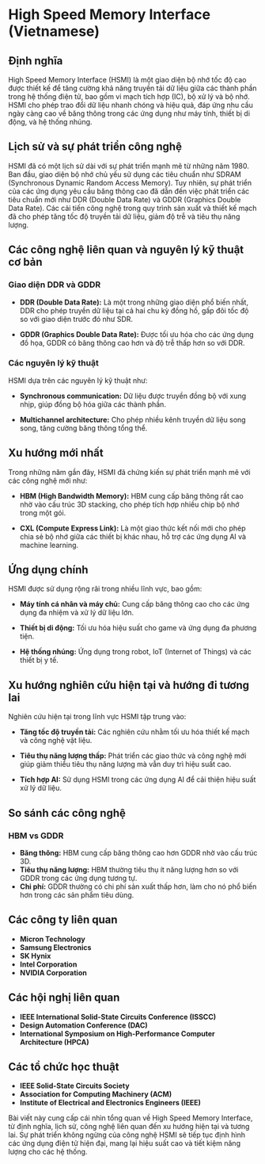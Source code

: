 # High Speed Memory Interface (Vietnamese)

## Định nghĩa

High Speed Memory Interface (HSMI) là một giao diện bộ nhớ tốc độ cao được thiết kế để tăng cường khả năng truyền tải dữ liệu giữa các thành phần trong hệ thống điện tử, bao gồm vi mạch tích hợp (IC), bộ xử lý và bộ nhớ. HSMI cho phép trao đổi dữ liệu nhanh chóng và hiệu quả, đáp ứng nhu cầu ngày càng cao về băng thông trong các ứng dụng như máy tính, thiết bị di động, và hệ thống nhúng.

## Lịch sử và sự phát triển công nghệ

HSMI đã có một lịch sử dài với sự phát triển mạnh mẽ từ những năm 1980. Ban đầu, giao diện bộ nhớ chủ yếu sử dụng các tiêu chuẩn như SDRAM (Synchronous Dynamic Random Access Memory). Tuy nhiên, sự phát triển của các ứng dụng yêu cầu băng thông cao đã dẫn đến việc phát triển các tiêu chuẩn mới như DDR (Double Data Rate) và GDDR (Graphics Double Data Rate). Các cải tiến công nghệ trong quy trình sản xuất và thiết kế mạch đã cho phép tăng tốc độ truyền tải dữ liệu, giảm độ trễ và tiêu thụ năng lượng.

## Các công nghệ liên quan và nguyên lý kỹ thuật cơ bản

### Giao diện DDR và GDDR

- **DDR (Double Data Rate):** Là một trong những giao diện phổ biến nhất, DDR cho phép truyền dữ liệu tại cả hai chu kỳ đồng hồ, gấp đôi tốc độ so với giao diện trước đó như SDR.
  
- **GDDR (Graphics Double Data Rate):** Được tối ưu hóa cho các ứng dụng đồ họa, GDDR có băng thông cao hơn và độ trễ thấp hơn so với DDR.

### Các nguyên lý kỹ thuật

HSMI dựa trên các nguyên lý kỹ thuật như:

- **Synchronous communication:** Dữ liệu được truyền đồng bộ với xung nhịp, giúp đồng bộ hóa giữa các thành phần.
  
- **Multichannel architecture:** Cho phép nhiều kênh truyền dữ liệu song song, tăng cường băng thông tổng thể.

## Xu hướng mới nhất

Trong những năm gần đây, HSMI đã chứng kiến sự phát triển mạnh mẽ với các công nghệ mới như:

- **HBM (High Bandwidth Memory):** HBM cung cấp băng thông rất cao nhờ vào cấu trúc 3D stacking, cho phép tích hợp nhiều chip bộ nhớ trong một gói.

- **CXL (Compute Express Link):** Là một giao thức kết nối mới cho phép chia sẻ bộ nhớ giữa các thiết bị khác nhau, hỗ trợ các ứng dụng AI và machine learning.

## Ứng dụng chính

HSMI được sử dụng rộng rãi trong nhiều lĩnh vực, bao gồm:

- **Máy tính cá nhân và máy chủ:** Cung cấp băng thông cao cho các ứng dụng đa nhiệm và xử lý dữ liệu lớn.

- **Thiết bị di động:** Tối ưu hóa hiệu suất cho game và ứng dụng đa phương tiện.

- **Hệ thống nhúng:** Ứng dụng trong robot, IoT (Internet of Things) và các thiết bị y tế.

## Xu hướng nghiên cứu hiện tại và hướng đi tương lai

Nghiên cứu hiện tại trong lĩnh vực HSMI tập trung vào:

- **Tăng tốc độ truyền tải:** Các nghiên cứu nhằm tối ưu hóa thiết kế mạch và công nghệ vật liệu.

- **Tiêu thụ năng lượng thấp:** Phát triển các giao thức và công nghệ mới giúp giảm thiểu tiêu thụ năng lượng mà vẫn duy trì hiệu suất cao.

- **Tích hợp AI:** Sử dụng HSMI trong các ứng dụng AI để cải thiện hiệu suất xử lý dữ liệu.

## So sánh các công nghệ

### HBM vs GDDR

- **Băng thông:** HBM cung cấp băng thông cao hơn GDDR nhờ vào cấu trúc 3D.
- **Tiêu thụ năng lượng:** HBM thường tiêu thụ ít năng lượng hơn so với GDDR trong các ứng dụng tương tự.
- **Chi phí:** GDDR thường có chi phí sản xuất thấp hơn, làm cho nó phổ biến hơn trong các sản phẩm tiêu dùng.

## Các công ty liên quan

- **Micron Technology**
- **Samsung Electronics**
- **SK Hynix**
- **Intel Corporation**
- **NVIDIA Corporation**

## Các hội nghị liên quan

- **IEEE International Solid-State Circuits Conference (ISSCC)**
- **Design Automation Conference (DAC)**
- **International Symposium on High-Performance Computer Architecture (HPCA)**

## Các tổ chức học thuật

- **IEEE Solid-State Circuits Society**
- **Association for Computing Machinery (ACM)**
- **Institute of Electrical and Electronics Engineers (IEEE)**

Bài viết này cung cấp cái nhìn tổng quan về High Speed Memory Interface, từ định nghĩa, lịch sử, công nghệ liên quan đến xu hướng hiện tại và tương lai. Sự phát triển không ngừng của công nghệ HSMI sẽ tiếp tục định hình các ứng dụng điện tử hiện đại, mang lại hiệu suất cao và tiết kiệm năng lượng cho các hệ thống.